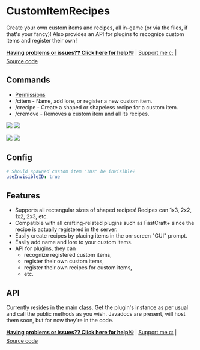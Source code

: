 # CustomItemRecipes
Create your own custom items and recipes, all in-game (or via the files, if that's your fancy)! Also provides an API for plugins to recognize custom items and register their own!

[**Having problems or issues?❓ Click here for help!💡**](../../issues) | [Support me c:](https://r.robomwm.com/patreon) | [Source code](../../)

## Commands
- [Permissions](https://github.com/MLG-Fortress/CustomItemRecipes/blob/master/src/main/resources/plugin.yml)
- /citem - Name, add lore, or register a new custom item.
- /crecipe - Create a shaped or shapeless recipe for a custom item.
- /cremove - Removes a custom item and all its recipes.

![](https://i.imgur.com/5jjLqPf.png)
![](https://i.imgur.com/UOXdfN6.png)

![](https://i.imgur.com/nfbhY0V.png)
![](https://i.imgur.com/hMEbsrL.png)

## Config
```yaml
# Should spawned custom item "IDs" be invisible?
useInvisibleID: true
```

## Features
- Supports all rectangular sizes of shaped recipes! Recipes can 1x3, 2x2, 1x2, 2x3, etc.
- Compatible with all crafting-related plugins such as FastCraft+ since the recipe is actually registered in the server.
- Easily create recipes by placing items in the on-screen "GUI" prompt.
- Easily add name and lore to your custom items.
- API for plugins, they can
  - recognize registered custom items,
  - register their own custom items,
  - register their own recipes for custom items,
  - etc.

## API
Currently resides in the main class. Get the plugin's instance as per usual and call the public methods as you wish. Javadocs are present, will host them soon, but for now they're in the code.

[**Having problems or issues?❓ Click here for help!💡**](../../issues) | [Support me c:](https://r.robomwm.com/patreon) | [Source code](../../)
